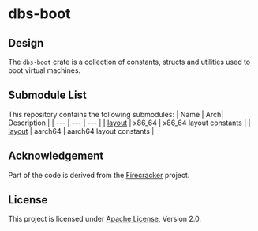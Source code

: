 # dbs-boot

## Design

The `dbs-boot` crate is a collection of constants, structs and utilities used to boot virtual machines.

## Submodule List

This repository contains the following submodules:
| Name | Arch| Description |
| --- | --- | --- |
| [layout](src/x86_64/layout.rs) | x86_64 | x86_64 layout constants |
| [layout](src/aarch64/layout.rs/) | aarch64 | aarch64 layout constants |

## Acknowledgement

Part of the code is derived from the [Firecracker](https://github.com/firecracker-microvm/firecracker) project.

## License

This project is licensed under [Apache License](http://www.apache.org/licenses/LICENSE-2.0), Version 2.0.
